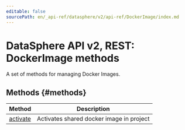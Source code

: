 ```yaml
---
editable: false
sourcePath: en/_api-ref/datasphere/v2/api-ref/DockerImage/index.md
---
```


# DataSphere API v2, REST: DockerImage methods
A set of methods for managing Docker Images.

## Methods {#methods}
Method | Description
--- | ---
[activate](activate.md) | Activates shared docker image in project
